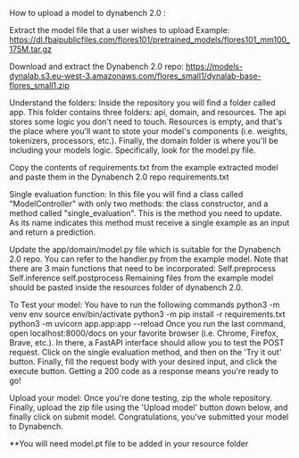 How to upload a model to dynabench 2.0 :

Extract the model file that a user wishes to upload
    Example: https://dl.fbaipublicfiles.com/flores101/pretrained_models/flores101_mm100_175M.tar.gz
  
Download and extract the Dynabench 2.0 repo: https://models-dynalab.s3.eu-west-3.amazonaws.com/flores_small1/dynalab-base-flores_small1.zip 

Understand the folders:
Inside the repository you will find a folder called app. This folder contains three folders: api, domain, and resources. The api stores some logic you don't need to touch. Resources is empty, and that's the place where you'll want to stote your model's components (i.e. weights, tokenizers, processors, etc.). Finally, the domain folder is where you'll be including your models logic. Specifically, look for the model.py file.

Copy the contents of requirements.txt from the example extracted model and paste them in the Dynabench 2.0 repo requirements.txt 

Single evaluation function:
In this file you will find a class called "ModelController" with only two methods: the class constructor, and a method called "single_evaluation". This is the method you need to update. As its name indicates this method must receive a single example as an input and return a prediction.

Update the app/domain/model.py file which is suitable for the Dynabench 2.0 repo. You can refer to the handler.py from the example model. 
    Note that there are 3 main functions that need to be incorporated:
        Self.preprocess
        Self.inference
        self.postprocess
Remaining files from the example model should be pasted inside the resources folder of dynabench 2.0. 

To Test your model:
You have to run the following commands
    python3 -m venv env
    source env/bin/activate
    python3 -m pip install -r requirements.txt
    python3 -m uvicorn app.app:app --reload
Once you run the last command, open localhost:8000/docs on your favorite browser (i.e. Chrome, Firefox, Brave, etc.). In there, a FastAPI interface should allow you to test the POST request. Click on the single evaluation method, and then on the 'Try it out' button. Finally, fill the request body with your desired input, and click the execute button. Getting a 200 code as a response means you're ready to go!

Upload your model:
Once you're done testing, zip the whole repository. Finally, upload the zip file using the 'Upload model' button down below, and finally click on submit model. Congratulations, you've submitted your model to Dynabench.

**You will need model.pt file to be added in your resource folder
